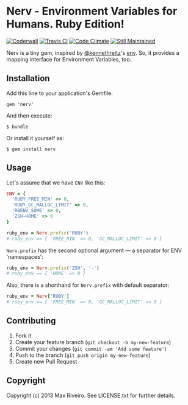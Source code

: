 # Nerv - Environment Variables for Humans. Ruby Edition!

[![Coderwall](https://api.coderwall.com/kavu/endorsecount.png)](https://coderwall.com/kavu)
[![Travis CI](https://travis-ci.org/kavu/nerv.png)](https://travis-ci.org/kavu/nerv)
[![Code Climate](https://codeclimate.com/github/kavu/nerv.png)](https://codeclimate.com/github/kavu/nerv)
[![Still Maintained](http://stillmaintained.com/kavu/nerv.png)](http://stillmaintained.com/kavu/nerv)

Nerv is a tiny gem, inspired by [@kennethreitz](https://raw.github.com/kennethreitz/)'s [env](https://raw.github.com/kennethreitz/env/). So, it provides a mapping interface for Environment Variables, too.

## Installation

Add this line to your application's Gemfile:

    gem 'nerv'

And then execute:

    $ bundle

Or install it yourself as:

    $ gem install nerv

## Usage

Let's assume that we have `ENV` like this:

```ruby
ENV = {
  'RUBY_FREE_MIN' => 0,
  'RUBY_GC_MALLOC_LIMIT' => 0,
  'RBENV_SOME' => 0,
  'ZSH-HOME' => 0
}
```

```ruby
ruby_env = Nerv.prefix('RUBY')
# ruby_env == { 'FREE_MIN' => 0, 'GC_MALLOC_LIMIT' => 0 }
```

`Nerv.prefix` has the second optional argument — a separator for ENV 'namespaces':

```ruby
ruby_env = Nerv.prefix('ZSH', '-')
# ruby_env == { 'HOME' => 0 }
```

Also, there is a shorthand for `Nerv.prefix` with default separator:

```ruby
ruby_env = Nerv['RUBY']
# ruby_env == { 'FREE_MIN' => 0, 'GC_MALLOC_LIMIT' => 0 }
```

## Contributing

1. Fork it
2. Create your feature branch (`git checkout -b my-new-feature`)
3. Commit your changes (`git commit -am 'Add some feature'`)
4. Push to the branch (`git push origin my-new-feature`)
5. Create new Pull Request

## Copyright

Copyright (c) 2013 Max Riveiro. See LICENSE.txt for further details.
